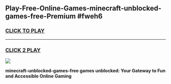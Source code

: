 
## Play-Free-Online-Games-minecraft-unblocked-games-free-Premium #fweh6
<h3>
<a href="https://premium.freeplayer.one?title=minecraft-unblocked-games-free&ref=8M">CLICK TO PLAY</a></h3>
<hr>

<h3>
<a href="https://premium.freeplayer.one?title=minecraft-unblocked-games-free&ref=8M">CLICK 2 PLAY</a>
  
</h3>

<a href="https://premium.freeplayer.one?title=minecraft-unblocked-games-free&ref=8M"><img src="https://clearcache.store/games.png"></a>


**minecraft-unblocked-games-free games unblocked: Your Gateway to Fun and Accessible Online Gaming**
